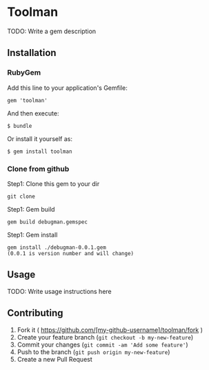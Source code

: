 # Toolman

TODO: Write a gem description

## Installation

### RubyGem
Add this line to your application's Gemfile:

    gem 'toolman'

And then execute:

    $ bundle

Or install it yourself as:

    $ gem install toolman

### Clone from github
Step1: Clone this gem to your dir

    git clone

Step1: Gem build

	gem build debugman.gemspec

Step1: Gem install

	gem install ./debugman-0.0.1.gem
	(0.0.1 is version number and will change)
## Usage

TODO: Write usage instructions here

## Contributing

1. Fork it ( https://github.com/[my-github-username]/toolman/fork )
2. Create your feature branch (`git checkout -b my-new-feature`)
3. Commit your changes (`git commit -am 'Add some feature'`)
4. Push to the branch (`git push origin my-new-feature`)
5. Create a new Pull Request
